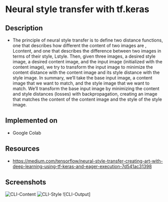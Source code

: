 # Neural style transfer with tf.keras

## Description
- The principle of neural style transfer is to define two distance functions, one that describes how different the content of two images are , Lcontent, and one that describes the difference between two images in terms of their style, Lstyle. Then, given three images, a desired style image, a desired content image, and the input image (initialized with the content image), we try to transform the input image to minimize the content distance with the content image and its style distance with the style image. In summary, we’ll take the base input image, a content image that we want to match, and the style image that we want to match. We’ll transform the base input image by minimizing the content and style distances (losses) with backpropagation, creating an image that matches the content of the content image and the style of the style image. 

## Implemented on
- Google Colab


## Resources
- https://medium.com/tensorflow/neural-style-transfer-creating-art-with-deep-learning-using-tf-keras-and-eager-execution-7d541ac31398

## Screenshots
![CLI-Content]()
![CLI-Style]()
![CLI-Output]
